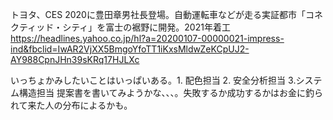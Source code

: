 トヨタ、CES 2020に豊田章男社長登場。自動運転車などが走る実証都市「コネクティッド・シティ」を富士の裾野に開発。2021年着工
https://headlines.yahoo.co.jp/hl?a=20200107-00000021-impress-ind&fbclid=IwAR2VjXX5BmgoYfoTT1iKxsMldwZeKCpUJ2-AY988CpnJHn39sKRq17HJLXc

いっちょかみしたいことはいっぱいある。1. 配色担当 2. 安全分析担当 3.システム構造担当 提案書を書いてみようかな、、、。失敗するか成功するかはお金に釣られて来た人の分布によるかも。
